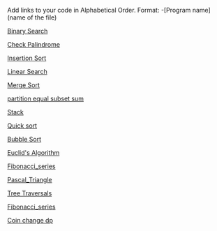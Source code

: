Add links to your code in Alphabetical Order.
Format: -[Program name](name of the file)

[Binary Search](binary_search.c)

[Check Palindrome](check_palindrome.c)

[Insertion Sort](insertion_sort.c)

[Linear Search](linear_search.c)

[Merge Sort](merge_sort.c)

[partition equal subset sum](partition_equal_subset_sum.c)

[Stack](stack.c)

[Quick sort](Quick_Sort.c)

[Bubble Sort](bubbleSort.c)

[Euclid's Algorithm](Euclid_algorithm.c)

[Fibonacci_series](Fibonacci_series.c)

[Pascal_Triangle](Pascal_Triangle.c)

[Tree Traversals](Tree_traversals.c)

[Fibonacci_series](fibonacci_series_code.c)

[Coin change dp](Coin_change_dp.c)
